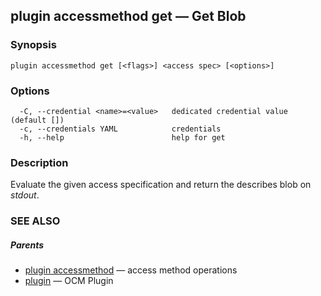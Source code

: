 ## plugin accessmethod get &mdash; Get Blob

### Synopsis

```
plugin accessmethod get [<flags>] <access spec> [<options>]
```

### Options

```
  -C, --credential <name>=<value>   dedicated credential value (default [])
  -c, --credentials YAML            credentials
  -h, --help                        help for get
```

### Description


Evaluate the given access specification and return the describes blob on
*stdout*.

### SEE ALSO

##### Parents

* [plugin accessmethod](plugin_accessmethod.md)	 &mdash; access method operations
* [plugin](plugin.md)	 &mdash; OCM Plugin

